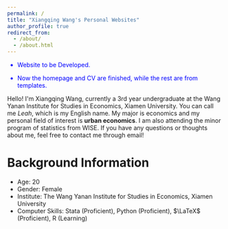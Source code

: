 ```yaml
---
permalink: /
title: "Xiangqing Wang's Personal Websites"
author_profile: true
redirect_from: 
  - /about/
  - /about.html
---
```


<font color=blue>
  
- Website to be Developed. 
  
- Now the homepage and CV are finished, while the rest are from templates.
</font>

Hello! I'm Xiangqing Wang, currently a 3rd year undergraduate at the Wang Yanan Institute for Studies in Economics, Xiamen University. You can call me *Leah*, which is my English name. My major is economics and my personal field of interest is **urban economics**. I am also attending the minor program of statistics from WISE. If you have any questions or thoughts about me, feel free to contact me through email!

Background Information
=====
- Age: 20
- Gender: Female
- Institute: The Wang Yanan Institute for Studies in Economics, Xiamen University
- Computer Skills: Stata (Proficient), Python (Proficient), $\LaTeX$ (Proficient), R (Learning)
